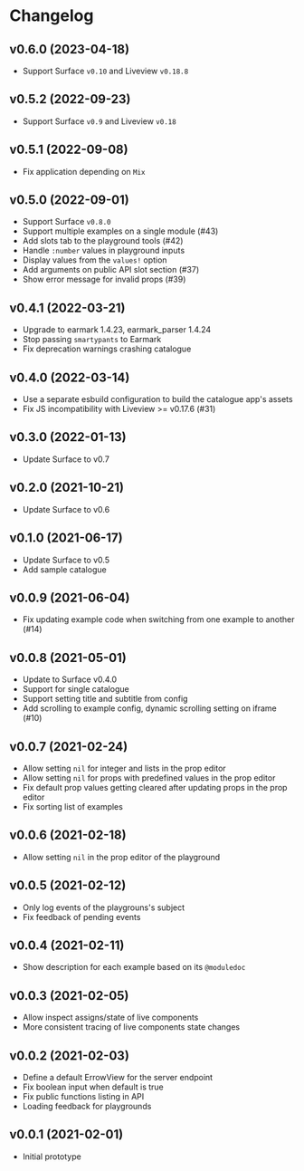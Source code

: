 # Changelog

## v0.6.0 (2023-04-18)
  * Support Surface `v0.10` and Liveview `v0.18.8`

## v0.5.2 (2022-09-23)
  * Support Surface `v0.9` and Liveview `v0.18`

## v0.5.1 (2022-09-08)
  * Fix application depending on `Mix`

## v0.5.0 (2022-09-01)
  * Support Surface `v0.8.0`
  * Support multiple examples on a single module (#43)
  * Add slots tab to the playground tools (#42)
  * Handle `:number` values in playground inputs
  * Display values from the `values!` option
  * Add arguments on public API slot section (#37)
  * Show error message for invalid props (#39)

## v0.4.1 (2022-03-21)
  * Upgrade to earmark 1.4.23, earmark_parser 1.4.24
  * Stop passing `smartypants` to Earmark
  * Fix deprecation warnings crashing catalogue

## v0.4.0 (2022-03-14)

  * Use a separate esbuild configuration to build the catalogue app's assets
  * Fix JS incompatibility with Liveview >= v0.17.6 (#31)

## v0.3.0 (2022-01-13)

  * Update Surface to v0.7

## v0.2.0 (2021-10-21)

  * Update Surface to v0.6

## v0.1.0 (2021-06-17)

  * Update Surface to v0.5
  * Add sample catalogue

## v0.0.9 (2021-06-04)

  * Fix updating example code when switching from one example to another (#14)

## v0.0.8 (2021-05-01)

  * Update to Surface v0.4.0
  * Support for single catalogue
  * Support setting title and subtitle from config
  * Add scrolling to example config, dynamic scrolling setting on iframe (#10)

## v0.0.7 (2021-02-24)

  * Allow setting `nil` for integer and lists in the prop editor
  * Allow setting `nil` for props with predefined values in the prop editor
  * Fix default prop values getting cleared after updating props in the prop editor
  * Fix sorting list of examples

## v0.0.6 (2021-02-18)

  * Allow setting `nil` in the prop editor of the playground

## v0.0.5 (2021-02-12)

  * Only log events of the playgrouns's subject
  * Fix feedback of pending events

## v0.0.4 (2021-02-11)

  * Show description for each example based on its `@moduledoc`

## v0.0.3 (2021-02-05)

  * Allow inspect assigns/state of live components
  * More consistent tracing of live components state changes

## v0.0.2 (2021-02-03)

  * Define a default ErrowView for the server endpoint
  * Fix boolean input when default is true
  * Fix public functions listing in API
  * Loading feedback for playgrounds

## v0.0.1 (2021-02-01)

  * Initial prototype
